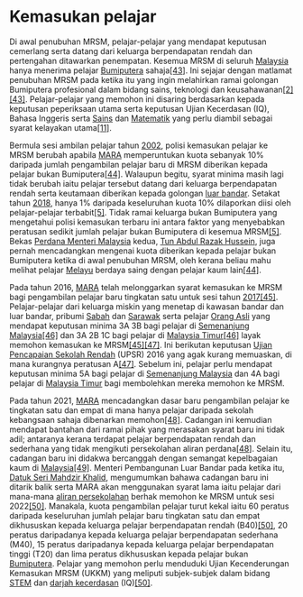 # Kemasukan pelajar

Di awal penubuhan MRSM, pelajar-pelajar yang mendapat keputusan cemerlang serta datang dari keluarga berpendapatan rendah dan pertengahan ditawarkan penempatan. Kesemua MRSM di seluruh [Malaysia](https://ms.wikipedia.org/wiki/Malaysia) hanya menerima pelajar [Bumiputera](https://ms.wikipedia.org/wiki/Bumiputera) sahaja[\[43\]](https://ms.wikipedia.org/wiki/Maktab\_Rendah\_Sains\_MARA#cite\_note-mrsm-bumi-astro-43). Ini sejajar dengan matlamat penubuhan MRSM pada ketika itu yang ingin melahirkan ramai golongan Bumiputera profesional dalam bidang sains, teknologi dan keusahawanan[\[2\]](https://ms.wikipedia.org/wiki/Maktab\_Rendah\_Sains\_MARA#cite\_note-awani-seremban-2)[\[43\]](https://ms.wikipedia.org/wiki/Maktab\_Rendah\_Sains\_MARA#cite\_note-mrsm-bumi-astro-43). Pelajar-pelajar yang memohon ini disaring berdasarkan kepada keputusan peperiksaan utama serta keputusan Ujian Kecerdasan (IQ), Bahasa Inggeris serta [Sains](https://ms.wikipedia.org/wiki/Sains) dan [Matematik](https://ms.wikipedia.org/wiki/Matematik) yang perlu diambil sebagai syarat kelayakan utama[\[11\]](https://ms.wikipedia.org/wiki/Maktab\_Rendah\_Sains\_MARA#cite\_note-ewarta-pc-11).

Bermula sesi ambilan pelajar tahun [2002](https://ms.wikipedia.org/wiki/2002), polisi kemasukan pelajar ke MRSM berubah apabila [MARA](https://ms.wikipedia.org/wiki/Majlis\_Amanah\_Rakyat) memperuntukan kuota sebanyak 10% daripada jumlah pengambilan pelajar baru di MRSM diberikan kepada pelajar bukan Bumiputera[\[44\]](https://ms.wikipedia.org/wiki/Maktab\_Rendah\_Sains\_MARA#cite\_note-mrsm-nonbumi-hmetro-44). Walaupun begitu, syarat minima masih lagi tidak berubah iaitu pelajar tersebut datang dari keluarga berpendapatan rendah serta keutamaan diberikan kepada golongan [luar bandar](https://ms.wikipedia.org/wiki/Luar\_bandar). Setakat tahun [2018](https://ms.wikipedia.org/wiki/2018), hanya 1% daripada keseluruhan kuota 10% dilaporkan diisi oleh pelajar-pelajar terbabit[\[5\]](https://ms.wikipedia.org/wiki/Maktab\_Rendah\_Sains\_MARA#cite\_note-mrsm-nonbumi-5). Tidak ramai keluarga bukan Bumiputera yang mengetahui polisi kemasukan terbaru ini antara faktor yang menyebabkan peratusan sedikit jumlah pelajar bukan Bumiputera di kesemua MRSM[\[5\]](https://ms.wikipedia.org/wiki/Maktab\_Rendah\_Sains\_MARA#cite\_note-mrsm-nonbumi-5). Bekas [Perdana Menteri Malaysia](https://ms.wikipedia.org/wiki/Perdana\_Menteri\_Malaysia) kedua, [Tun Abdul Razak Hussein](https://ms.wikipedia.org/wiki/Abdul\_Razak\_Hussein), juga pernah mencadangkan mengenai kuota diberikan kepada pelajar bukan Bumiputera ketika di awal penubuhan MRSM, oleh kerana beliau mahu melihat pelajar [Melayu](https://ms.wikipedia.org/wiki/Orang\_Melayu\_Malaysia) berdaya saing dengan pelajar kaum lain[\[44\]](https://ms.wikipedia.org/wiki/Maktab\_Rendah\_Sains\_MARA#cite\_note-mrsm-nonbumi-hmetro-44).

Pada tahun 2016, [MARA](https://ms.wikipedia.org/wiki/Majlis\_Amanah\_Rakyat) telah melonggarkan syarat kemasukan ke MRSM bagi pengambilan pelajar baru tingkatan satu untuk sesi tahun [2017](https://ms.wikipedia.org/wiki/2017)[\[45\]](https://ms.wikipedia.org/wiki/Maktab\_Rendah\_Sains\_MARA#cite\_note-mrsm-longgar1-45). Pelajar-pelajar dari keluarga miskin yang menetap di kawasan bandar dan luar bandar, pribumi [Sabah](https://ms.wikipedia.org/wiki/Sabah) dan [Sarawak](https://ms.wikipedia.org/wiki/Sarawak) serta pelajar [Orang Asli](https://ms.wikipedia.org/wiki/Orang\_Asli\_di\_Malaysia) yang mendapat keputusan minima 3A 3B bagi pelajar di [Semenanjung Malaysia](https://ms.wikipedia.org/wiki/Semenanjung\_Malaysia)[\[46\]](https://ms.wikipedia.org/wiki/Maktab\_Rendah\_Sains\_MARA#cite\_note-mrsm-longgar3-46) dan 3A 2B 1C bagi pelajar di [Malaysia Timur](https://ms.wikipedia.org/wiki/Malaysia\_Timur)[\[46\]](https://ms.wikipedia.org/wiki/Maktab\_Rendah\_Sains\_MARA#cite\_note-mrsm-longgar3-46) layak memohon kemasukan ke MRSM[\[45\]](https://ms.wikipedia.org/wiki/Maktab\_Rendah\_Sains\_MARA#cite\_note-mrsm-longgar1-45)[\[47\]](https://ms.wikipedia.org/wiki/Maktab\_Rendah\_Sains\_MARA#cite\_note-mrsm-longgar2-47). Ini berikutan keputusan [Ujian Pencapaian Sekolah Rendah](https://ms.wikipedia.org/wiki/Ujian\_Pencapaian\_Sekolah\_Rendah) (UPSR) 2016 yang agak kurang memuaskan, di mana kurangnya peratusan A[\[47\]](https://ms.wikipedia.org/wiki/Maktab\_Rendah\_Sains\_MARA#cite\_note-mrsm-longgar2-47). Sebelum ini, pelajar perlu mendapat keputusan minima 5A bagi pelajar di [Semenanjung Malaysia](https://ms.wikipedia.org/wiki/Semenanjung\_Malaysia) dan 4A bagi pelajar di [Malaysia Timur](https://ms.wikipedia.org/wiki/Malaysia\_Timur) bagi membolehkan mereka memohon ke MRSM.

Pada tahun 2021, [MARA](https://ms.wikipedia.org/wiki/Majlis\_Amanah\_Rakyat) mencadangkan dasar baru pengambilan pelajar ke tingkatan satu dan empat di mana hanya pelajar daripada sekolah kebangsaan sahaja dibenarkan memohon[\[48\]](https://ms.wikipedia.org/wiki/Maktab\_Rendah\_Sains\_MARA#cite\_note-mrsm-kebangsaan1-48). Cadangan ini kemudian mendapat bantahan dari ramai pihak yang merasakan syarat baru ini tidak adil; antaranya kerana terdapat pelajar berpendapatan rendah dan sederhana yang tidak mengikuti persekolahan aliran perdana[\[48\]](https://ms.wikipedia.org/wiki/Maktab\_Rendah\_Sains\_MARA#cite\_note-mrsm-kebangsaan1-48). Selain itu, cadangan baru ini didakwa bercanggah dengan semangat kepelbagaian kaum di [Malaysia](https://ms.wikipedia.org/wiki/Malaysia)[\[49\]](https://ms.wikipedia.org/wiki/Maktab\_Rendah\_Sains\_MARA#cite\_note-mrsm-kebangsaan2-49). Menteri Pembangunan Luar Bandar pada ketika itu, [Datuk Seri Mahdzir Khalid](https://ms.wikipedia.org/wiki/Mahdzir\_Khalid), mengumumkan bahawa cadangan baru ini ditarik balik serta MARA akan menggunakan syarat lama iaitu pelajar dari mana-mana [aliran persekolahan](https://ms.wikipedia.org/wiki/Pendidikan\_di\_Malaysia) berhak memohon ke MRSM untuk sesi 2022[\[50\]](https://ms.wikipedia.org/wiki/Maktab\_Rendah\_Sains\_MARA#cite\_note-mrsm-kebangsaan3-50). Manakala, kuota pengambilan pelajar turut kekal iaitu 60 peratus daripada keseluruhan jumlah pelajar baru tingkatan satu dan empat dikhususkan kepada keluarga pelajar berpendapatan rendah (B40)[\[50\]](https://ms.wikipedia.org/wiki/Maktab\_Rendah\_Sains\_MARA#cite\_note-mrsm-kebangsaan3-50), 20 peratus daripadanya kepada keluarga pelajar berpendapatan sederhana (M40), 15 peratus daripadanya kepada keluarga pelajar berpendapatan tinggi (T20) dan lima peratus dikhususkan kepada pelajar bukan [Bumiputera](https://ms.wikipedia.org/wiki/Bumiputera). Pelajar yang memohon perlu menduduki Ujian Kecenderungan Kemasukan MRSM (UKKM) yang meliputi subjek-subjek dalam bidang [STEM](https://ms.wikipedia.org/wiki/Bidang\_STEM) dan [darjah kecerdasan](https://ms.wikipedia.org/wiki/Darjah\_kecerdasan) (IQ)[\[50\]](https://ms.wikipedia.org/wiki/Maktab\_Rendah\_Sains\_MARA#cite\_note-mrsm-kebangsaan3-50).
